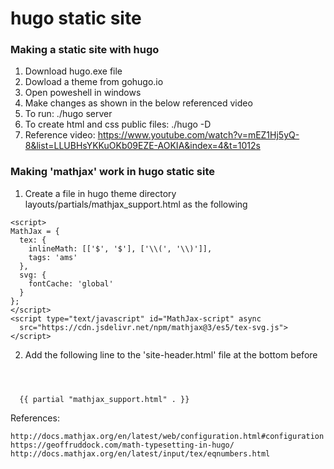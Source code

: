 # hugo static site

### Making a static site with hugo
1. Download hugo.exe file 
2. Dowload a theme from gohugo.io
3. Open poweshell in windows
4. Make changes as shown in the below referenced video
5. To run: ./hugo server
6. To create html and css public files: ./hugo -D
7. Reference video: https://www.youtube.com/watch?v=mEZ1Hj5yQ-8&list=LLUBHsYKKuOKb09EZE-AOKIA&index=4&t=1012s

### Making 'mathjax' work in hugo static site

1. Create a file in hugo theme directory layouts/partials/mathjax_support.html as the following
```
<script>
MathJax = {
  tex: {
    inlineMath: [['$', '$'], ['\\(', '\\)']],
    tags: 'ams'
  },
  svg: {
    fontCache: 'global'
  }
};
</script>
<script type="text/javascript" id="MathJax-script" async
  src="https://cdn.jsdelivr.net/npm/mathjax@3/es5/tex-svg.js">
</script>
```
2. Add the following line to the 'site-header.html' file at the bottom before <header>

```
  {{ partial "mathjax_support.html" . }}
```
References:
```
http://docs.mathjax.org/en/latest/web/configuration.html#configuration
https://geoffruddock.com/math-typesetting-in-hugo/
http://docs.mathjax.org/en/latest/input/tex/eqnumbers.html
```
  
